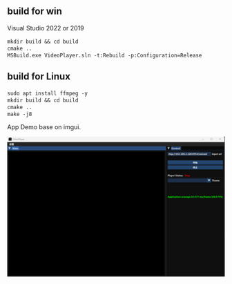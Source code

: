 ## build for win

Visual Studio 2022 or 2019

```
mkdir build && cd build
cmake ..
MSBuild.exe VideoPlayer.sln -t:Rebuild -p:Configuration=Release
```

## build for Linux
```
sudo apt install ffmpeg -y
mkdir build && cd build
cmake ..
make -j8
```

App Demo base on imgui.

![](pic/demo.png)

